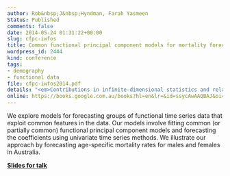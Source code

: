 ```yaml
---
author: Rob&nbsp;J&nbsp;Hyndman, Farah Yasmeen
Status: Published
comments: false
date: 2014-05-24 01:31:22+00:00
slug: cfpc-iwfos
title: Common functional principal component models for mortality forecasting
wordpress_id: 2444
kind: conference
tags:
- demography
- functional data
file: cfpc-iwfos2014.pdf
details: "<em>Contributions in infinite-dimensional statistics and related topics</em>, Chapter 29, pages 161-166"
online: https://books.google.com.au/books?hl=en&lr=&id=ssycAwAAQBAJ&oi=fnd&pg=PA161&dq=Common+functional+principal+component+models+for+mortality+forecasting&ots=-A9VtfkUct&sig=ClzDtZMdzQ6xC8IxyCjrYYZJMtQ&redir_esc=y#v=onepage&q=Common%20functional%20principal%20component%20models%20for%20mortality%20forecasting&f=false
---
```




 We explore models for forecasting groups of functional time series data that exploit common features in the data. Our models involve fitting common (or partially common) functional principal component models and forecasting the coefficients using univariate time series methods. We illustrate our approach by forecasting age-specific mortality rates for males and females in Australia.


**[Slides for talk](https://robjhyndman.com/talks/IWFOS-Hyndman.pdf)**
